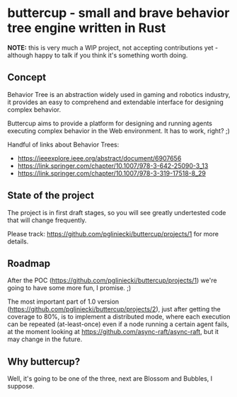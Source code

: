 # buttercup - small and brave behavior tree engine written in Rust

**NOTE:** this is very much a WIP project, not accepting contributions yet - although happy to talk if you think it's something worth doing.

## Concept

Behavior Tree is an abstraction widely used in gaming and robotics industry, it provides an easy to comprehend and extendable interface for designing complex behavior. 

Buttercup aims to provide a platform for designing and running agents executing complex behavior in the Web environment. It has to work, right? ;) 

Handful of links about Behavior Trees: 
- https://ieeexplore.ieee.org/abstract/document/6907656
- https://link.springer.com/chapter/10.1007/978-3-642-25090-3_13
- https://link.springer.com/chapter/10.1007/978-3-319-17518-8_29

## State of the project

The project is in first draft stages, so you will see greatly undertested code that will change frequently. 

Please track: https://github.com/pgliniecki/buttercup/projects/1 for more details. 

## Roadmap

After the POC (https://github.com/pgliniecki/buttercup/projects/1) we're going to have some more fun, I promise. ;)

The most important part of 1.0 version (https://github.com/pgliniecki/buttercup/projects/2), just after getting the coverage to 80%, is to implement a distributed mode, where each execution can be repeated (at-least-once) even if a node running a certain agent fails, at the moment looking at https://github.com/async-raft/async-raft, but it may change in the future. 


## Why buttercup?

Well, it's going to be one of the three, next are Blossom and Bubbles, I suppose. 
